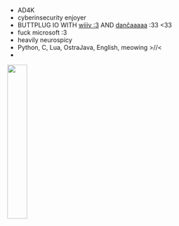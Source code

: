 - AD4K
- cyberinsecurity enjoyer
- BUTTPLUG IO WITH [wiiiv :3]() AND [dančaaaaa]() :33 <33
- fuck microsoft :3
- heavily neurospicy 
- Python, C, Lua, OstraJava, English, meowing >//<
- 
<img width="30%" src="https://i.redd.it/k5tb6yrpyfze1.jpeg">
